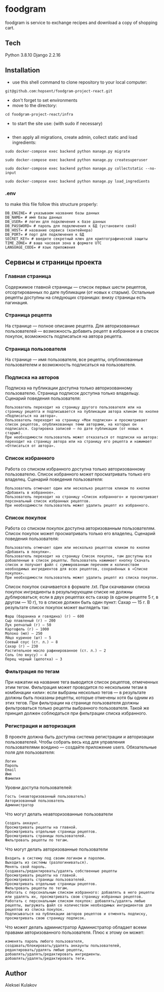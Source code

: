 # foodgram
foodgram is service to exchange recipes and download a copy of shopping cart.
## Tech
Python 3.8.10
Django 2.2.16
## Installation
- use this shell command to clone repository to your local computer:
```
git@github.com:hopsent/foodgram-project-react.git
```
- don't forget to set environments
- move to the directory:
```
cd foodgram-project-react/infra
```
- to start the site use: (with sudo if necessary)
```
```
- then apply all migrations, create admin, collect static and load ingredients:
```
sudo docker-compose exec backend python manage.py migrate
```
```
sudo docker-compose exec backend python manage.py createsuperuser
```
```
sudo docker-compose exec backend python manage.py collectstatic --no-input
```
```
sudo docker-compose exec backend python manage.py load_ingredients
```
### .env
to make this file follow this structure properly:
```
DB_ENGINE= # указываем название базы данных
DB_NAME= # имя базы данных
DB_USER= # логин для подключения к базе данных
DB_PASSWORD= # пароль для подключения к БД (установите свой)
DB_HOST= # название сервиса (контейнера)
DB_PORT= # порт для подключения к БД
SECRET_KEY= # введите секретный ключ для криптографической защиты
TIME_ZONE= # ваша часовая зона в формате UTC
LANGUAGE_CODE= # язык приложения
```
## Сервисы и страницы проекта

### Главная страница
Содержимое главной страницы — список первых шести рецептов, отсортированных по дате публикации (от новых к старым). Остальные рецепты доступны на следующих страницах: внизу страницы есть пагинация.
### Страница рецепта
На странице — полное описание рецепта. Для авторизованных пользователей — возможность добавить рецепт в избранное и в список покупок, возможность подписаться на автора рецепта.
### Страница пользователя
На странице — имя пользователя, все рецепты, опубликованные пользователем и возможность подписаться на пользователя.
### Подписка на авторов
Подписка на публикации доступна только авторизованному пользователю. Страница подписок доступна только владельцу.
Сценарий поведения пользователя:

    Пользователь переходит на страницу другого пользователя или на страницу рецепта и подписывается на публикации автора кликом по кнопке «Подписаться на автора».
    Пользователь переходит на страницу «Мои подписки» и просматривает список рецептов, опубликованных теми авторами, на которых он подписался. Сортировка записей — по дате публикации (от новых к старым).
    При необходимости пользователь может отказаться от подписки на автора: переходит на страницу автора или на страницу его рецепта и нажимает «Отписаться от автора».

### Список избранного
Работа со списком избранного доступна только авторизованному пользователю. Список избранного может просматривать только его владелец.
Сценарий поведения пользователя:

    Пользователь отмечает один или несколько рецептов кликом по кнопке «Добавить в избранное».
    Пользователь переходит на страницу «Список избранного» и просматривает персональный список избранных рецептов.
    При необходимости пользователь может удалить рецепт из избранного.

### Список покупок
Работа со списком покупок доступна авторизованным пользователям. Список покупок может просматривать только его владелец.
Сценарий поведения пользователя:

    Пользователь отмечает один или несколько рецептов кликом по кнопке «Добавить в покупки».
    Пользователь переходит на страницу Список покупок, там доступны все добавленные в список рецепты. Пользователь нажимает кнопку Скачать список и получает файл с суммированным перечнем и количеством необходимых ингредиентов для всех рецептов, сохранённых в «Списке покупок».
    При необходимости пользователь может удалить рецепт из списка покупок.

Список покупок скачивается в формате .txt.
При скачивании списка покупок ингредиенты в результирующем списке не должны дублироваться; если в двух рецептах есть сахар (в одном рецепте 5 г, в другом — 10 г), то в списке должен быть один пункт: Сахар — 15 г.
В результате список покупок может выглядеть так:

    Фарш (баранина и говядина) (г) — 600
    Сыр плавленый (г) — 200
    Лук репчатый (г) — 50
    Картофель (г) — 1000
    Молоко (мл) — 250
    Яйцо куриное (шт) — 5
    Соевый соус (ст. л.) — 8
    Сахар (г) — 230
    Растительное масло рафинированное (ст. л.) — 2
    Соль (по вкусу) — 4
    Перец черный (щепотка) — 3

### Фильтрация по тегам
При нажатии на название тега выводится список рецептов, отмеченных этим тегом. Фильтрация может проводится по нескольким тегам в комбинации «или»: если выбраны несколько тегов — в результате должны быть показаны рецепты, которые отмечены хотя бы одним из этих тегов.
При фильтрации на странице пользователя должны фильтроваться только рецепты выбранного пользователя. Такой же принцип должен соблюдаться при фильтрации списка избранного.
### Регистрация и авторизация
В проекте должна быть доступна система регистрации и авторизации пользователей. Чтобы собрать весь код для управления пользователями воедино — создайте приложение users.
Обязательные поля для пользователя:

    Логин
    Пароль
    Email
    Имя
    Фамилия

Уровни доступа пользователей:

    Гость (неавторизованный пользователь)
    Авторизованный пользователь
    Администратор

Что могут делать неавторизованные пользователи

    Создать аккаунт.
    Просматривать рецепты на главной.
    Просматривать отдельные страницы рецептов.
    Просматривать страницы пользователей.
    Фильтровать рецепты по тегам.

Что могут делать авторизованные пользователи

    Входить в систему под своим логином и паролем.
    Выходить из системы (разлогиниваться).
    Менять свой пароль.
    Создавать/редактировать/удалять собственные рецепты
    Просматривать рецепты на главной.
    Просматривать страницы пользователей.
    Просматривать отдельные страницы рецептов.
    Фильтровать рецепты по тегам.
    Работать с персональным списком избранного: добавлять в него рецепты или удалять их, просматривать свою страницу избранных рецептов.
    Работать с персональным списком покупок: добавлять/удалять любые рецепты, выгружать файл со количеством необходимых ингридиентов для рецептов из списка покупок.
    Подписываться на публикации авторов рецептов и отменять подписку, просматривать свою страницу подписок.

Что может делать администратор
Администратор обладает всеми правами авторизованного пользователя.
Плюс к этому он может:

    изменять пароль любого пользователя,
    создавать/блокировать/удалять аккаунты пользователей,
    редактировать/удалять любые рецепты,
    добавлять/удалять/редактировать ингредиенты.
    добавлять/удалять/редактировать теги.

## Author
Aleksei Kulakov

